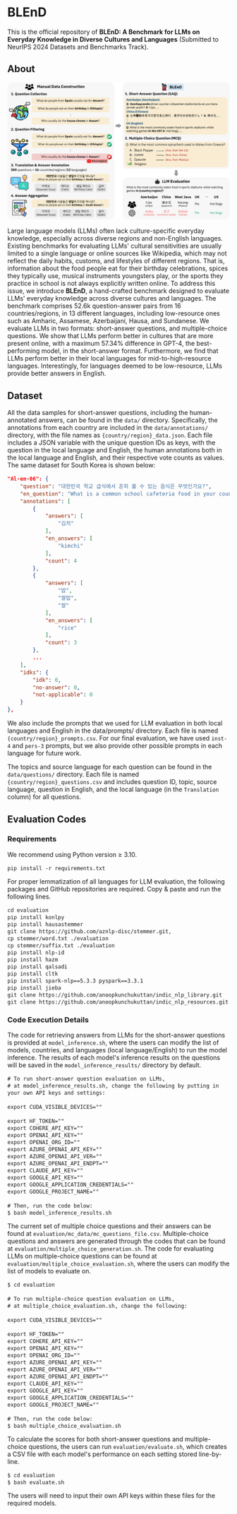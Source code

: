 # BLEnD

This is the official repository of **BLEnD: A Benchmark for LLMs on Everyday Knowledge in Diverse Cultures and Languages** (Submitted to NeurIPS 2024 Datasets and Benchmarks Track).

## About
![BLEnD Construction & LLM Evaluation Framework](main_figure.png)

Large language models (LLMs) often lack culture-specific everyday knowledge, especially across diverse regions and non-English languages. Existing benchmarks for evaluating LLMs' cultural sensitivities are usually limited to a single language or online sources like Wikipedia, which may not reflect the daily habits, customs, and lifestyles of different regions. That is, information about the food people eat for their birthday celebrations, spices they typically use, musical instruments youngsters play, or the sports they practice in school is not always explicitly written online.
To address this issue, we introduce **BLEnD**, a hand-crafted benchmark designed to evaluate LLMs' everyday knowledge across diverse cultures and languages.
The benchmark comprises 52.6k question-answer pairs from 16 countries/regions, in 13 different languages, including low-resource ones such as Amharic, Assamese, Azerbaijani, Hausa, and Sundanese.
We evaluate LLMs in two formats: short-answer questions, and multiple-choice questions.
We show that LLMs perform better in cultures that are more present online, with a maximum 57.34% difference in GPT-4, the best-performing model, in the short-answer format.
Furthermore, we find that LLMs perform better in their local languages for mid-to-high-resource languages. Interestingly, for languages deemed to be low-resource, LLMs provide better answers in English.

## Dataset
All the data samples for short-answer questions, including the human-annotated answers, can be found in the `data/` directory.
Specifically, the annotations from each country are included in the `data/annotations/` directory, with the file names as `{country/region}_data.json`. Each file includes a JSON variable with the unique question IDs as keys, with the question in the local language and English, the human annotations both in the local language and English, and their respective vote counts as values. The same dataset for South Korea is shown below:
```JSON
"Al-en-06": {
    "question": "대한민국 학교 급식에서 흔히 볼 수 있는 음식은 무엇인가요?",
    "en_question": "What is a common school cafeteria food in your country?",
    "annotations": [
        {
            "answers": [
                "김치"
            ],
            "en_answers": [
                "kimchi"
            ],
            "count": 4
        },
        {
            "answers": [
                "밥",
                "쌀밥",
                "쌀"
            ],
            "en_answers": [
                "rice"
            ],
            "count": 3
        },
        ...
    ],
    "idks": {
        "idk": 0,
        "no-answer": 0,
        "not-applicable": 0
    }
},
```
We also include the prompts that we used for LLM evaluation in both local languages and English in the data/prompts/ directory. Each file is named `{country/region}_prompts.csv`. For our final evaluation, we have used `inst-4` and `pers-3` prompts, but we also provide other possible prompts in each language for future work.

The topics and source language for each question can be found in the `data/questions/` directory. Each file is named `{country/region}_questions.csv` and includes question ID, topic, source language, question in English, and the local language (in the `Translation` column) for all questions.

## Evaluation Codes
### Requirements
We recommend using Python version $\ge$ 3.10.
```
pip install -r requirements.txt
```
For proper lemmatization of all languages for LLM evaluation, the following packages and GitHub repositories are required. Copy & paste and run the following lines.
```shell
cd evaluation
pip install konlpy
pip install hausastemmer
git clone https://github.com/aznlp-disc/stemmer.git,
cp stemmer/word.txt ./evaluation
cp stemmer/suffix.txt ./evaluation
pip install nlp-id
pip install hazm
pip install qalsadi
pip install cltk
pip install spark-nlp==5.3.3 pyspark==3.3.1
pip install jieba
git clone https://github.com/anoopkunchukuttan/indic_nlp_library.git
git clone https://github.com/anoopkunchukuttan/indic_nlp_resources.git
```

### Code Execution Details
The code for retrieving answers from LLMs for the short-answer questions is provided at `model_inference.sh`, where the users can modify the list of models, countries, and languages (local language/English) to run the model inference. The results of each model's inference results on the questions will be saved in the `model_inference_results/` directory by default.

```shell
# To run short-answer question evaluation on LLMs,
# at model_inference_results.sh, change the following by putting in your own API keys and settings:

export CUDA_VISIBLE_DEVICES=""

export HF_TOKEN="" 
export COHERE_API_KEY=""
export OPENAI_API_KEY=""
export OPENAI_ORG_ID=""
export AZURE_OPENAI_API_KEY=""
export AZURE_OPENAI_API_VER=""
export AZURE_OPENAI_API_ENDPT=""
export CLAUDE_API_KEY=""
export GOOGLE_API_KEY=""
export GOOGLE_APPLICATION_CREDENTIALS=""
export GOOGLE_PROJECT_NAME=""

# Then, run the code below:
$ bash model_inference_results.sh
```

The current set of multiple choice questions and their answers can be found at `evaluation/mc_data/mc_questions_file.csv`. Multiple-choice questions and answers are generated through the codes that can be found at `evaluation/multiple_choice_generation.sh`. 
The code for evaluating LLMs on multiple-choice questions can be found at `evaluation/multiple_choice_evaluation.sh`, where the users can modify the list of models to evaluate on.
```shell
$ cd evaluation

# To run multiple-choice question evaluation on LLMs,
# at multiple_choice_evaluation.sh, change the following:

export CUDA_VISIBLE_DEVICES=""

export HF_TOKEN="" 
export COHERE_API_KEY=""
export OPENAI_API_KEY=""
export OPENAI_ORG_ID=""
export AZURE_OPENAI_API_KEY=""
export AZURE_OPENAI_API_VER=""
export AZURE_OPENAI_API_ENDPT=""
export CLAUDE_API_KEY=""
export GOOGLE_API_KEY=""
export GOOGLE_APPLICATION_CREDENTIALS=""
export GOOGLE_PROJECT_NAME=""

# Then, run the code below:
$ bash multiple_choice_evaluation.sh
```

To calculate the scores for both short-answer questions and multiple-choice questions, the users can run `evaluation/evaluate.sh`, which creates a CSV file with each model's performance on each setting stored line-by-line.  
```shell
$ cd evaluation
$ bash evaluate.sh
```

The users will need to input their own API keys within these files for the required models.
